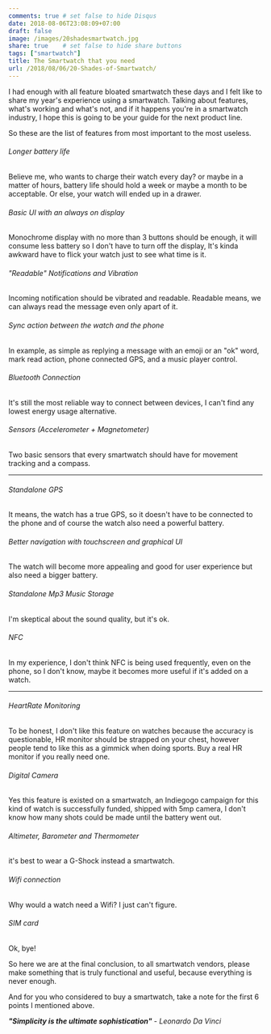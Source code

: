 ```yaml
---
comments: true # set false to hide Disqus
date: 2018-08-06T23:08:09+07:00
draft: false
image: /images/20shadesmartwatch.jpg
share: true    # set false to hide share buttons
tags: ["smartwatch"]
title: The Smartwatch that you need
url: /2018/08/06/20-Shades-of-Smartwatch/
---
```


I had enough with all feature bloated smartwatch these days and I felt like to share my year's experience using a smartwatch. Talking about features, what's working and what's not, and if it happens you're in a smartwatch industry, I hope this is going to be your guide for the next product line.

So these are the list of features from most important to the most useless.

###### Longer battery life

Believe me, who wants to charge their watch every day? or maybe in a matter of hours, battery life should hold a week or maybe a month to be acceptable. Or else, your watch will ended up in a drawer.

###### Basic UI with an always on display

Monochrome display with no more than 3 buttons should be enough, it will consume less battery so I don't have to turn off the display, It's kinda awkward have to flick your watch just to see what time is it.   
    
###### "Readable" Notifications and Vibration

Incoming notification should be vibrated and readable. Readable means, we can always read the message even only apart of it.

###### Sync action between the watch and the phone

In example, as simple as replying a message with an emoji or an "ok" word, mark read action, phone connected GPS, and a music player control.

###### Bluetooth Connection

It's still the most reliable way to connect between devices, I can't find any lowest energy usage alternative.

###### Sensors (Accelerometer + Magnetometer)

Two basic sensors that every smartwatch should have for movement tracking and a compass.

---

###### Standalone GPS

It means, the watch has a true GPS, so it doesn't have to be connected to the phone and of course the watch also need a powerful battery.
    
###### Better navigation with touchscreen and graphical UI

The watch will become more appealing and good for user experience but also need a bigger battery.

###### Standalone Mp3 Music Storage

I'm skeptical about the sound quality, but it's ok.

###### NFC

In my experience, I don't think NFC is being used frequently, even on the phone, so I don't know, maybe it becomes more useful if it's added on a watch.

---

###### HeartRate Monitoring

To be honest, I don't like this feature on watches because the accuracy is questionable, HR monitor should be strapped on your chest, however people tend to like this as a gimmick when doing sports. Buy a real HR monitor if you really need one.

###### Digital Camera

Yes this feature is existed on a smartwatch, an Indiegogo campaign for this kind of watch is successfully funded, shipped with 5mp camera, I don't know how many shots could be made until the battery went out.

###### Altimeter, Barometer and Thermometer

it's best to wear a G-Shock instead a smartwatch.

###### Wifi connection

Why would a watch need a Wifi? I just can't figure.

###### SIM card

Ok, bye!

So here we are at the final conclusion, to all smartwatch vendors, please make something that is truly functional and useful, because everything is never enough.

And for you who considered to buy a smartwatch, take a note for the first 6 points I mentioned above.

**_"Simplicity is the ultimate sophistication"_** - _Leonardo Da Vinci_